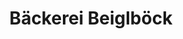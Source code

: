 ---
title: "Bäckerei Beiglböck"
url: /hochneukirchen-gschaidt/baeckerei-beiglboeck/
shop: Bäckerei
---